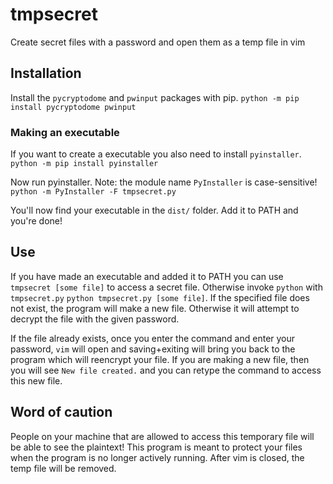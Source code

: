 # tmpsecret
Create secret files with a password and open them as a temp file in vim

## Installation
Install the ```pycryptodome``` and ```pwinput``` packages with pip.
```python -m pip install pycryptodome pwinput```

### Making an executable
If you want to create a executable you also need to install ```pyinstaller```.
```python -m pip install pyinstaller```

Now run pyinstaller. Note: the module name ```PyInstaller``` is case-sensitive!
```python -m PyInstaller -F tmpsecret.py```

You'll now find your executable in the ```dist/``` folder.
Add it to PATH and you're done!

## Use
If you have made an executable and added it to PATH you can use ```tmpsecret [some file]``` to access a secret file.
Otherwise invoke ```python``` with ```tmpsecret.py``` ```python tmpsecret.py [some file]```.
If the specified file does not exist, the program will make a new file.
Otherwise it will attempt to decrypt the file with the given password.

If the file already exists, once you enter the command and enter your password, ```vim``` will open and saving+exiting will bring you back to the program which will reencrypt your file.
If you are making a new file, then you will see ```New file created.``` and you can retype the command to access this new file.

## Word of caution
People on your machine that are allowed to access this temporary file will be able to see the plaintext!
This program is meant to protect your files when the program is no longer actively running.
After vim is closed, the temp file will be removed.
